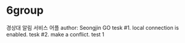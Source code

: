 # 6group
경상대 알림 서비스 어플
author: Seongjin GO
tesk #1. local connection is enabled.
tesk #2. make a conflict.
test 1